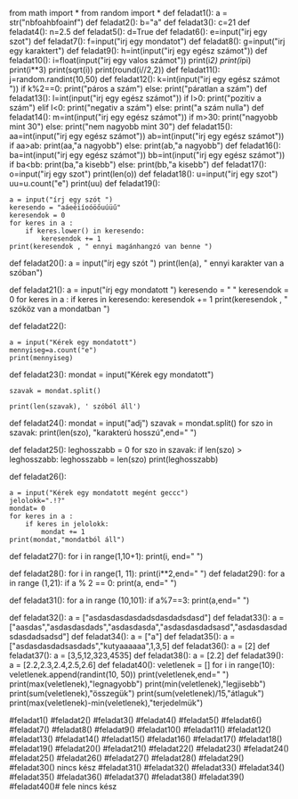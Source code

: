 from math import *
from random import *
def feladat1():
    a = str("nbfoahbfoainf")
def feladat2():
    b="a"
def feladat3():
    c=21
def feladat4():
    n=2.5
def feladat5():
    d=True
def feladat6():
    e=input("irj egy szot")
def feladat7():
    f=input("irj egy mondatot")
def feladat8():
    g=input("irj egy karaktert")
def feladat9():
    h=int(input("irj egy egész számot"))
def feladat10():
    i=float(input("irj egy valos számot"))
    print(i*2)
    print(i*pi)
    print(i**3)
    print(sqrt(i))
    print(round(i//2,2))
def feladat11():
    j=random.randint(10,50)
def feladat12():
    k=int(input("irj egy egész számot "))
    if k%2==0:
        print("páros a szám")
    else:
        print("páratlan a szám")
def feladat13():
    l=int(input("irj egy egész számot"))
    if l>0:
        print("pozitiv a szám")
    elif l<0:
        print("negativ a szám")
    else:
        print("a szám nulla")
def feladat14():
    m=int(input("irj egy egész számot"))
    if m>30:
        print("nagyobb mint 30")
    else:
        print("nem nagyobb mint 30")
def feladat15():
    aa=int(input("irj egy egész számot"))
    ab=int(input("irj egy egész számot"))
    if aa>ab:
        print(aa,"a nagyobb")
    else:
        print(ab,"a nagyobb")
def feladat16():
    ba=int(input("irj egy egész számot"))
    bb=int(input("irj egy egész számot"))
    if ba<bb:
        print(ba,"a kisebb")
    else:
        print(bb,"a kisebb")
def feladat17():
    o=input("irj egy szot")
    print(len(o))
def feladat18():
    u=input("irj egy szot")
    uu=u.count("e")
    print(uu)
def feladat19():

    a = input("írj egy szót ")
    keresendo = "aáeéiíoóöőuúüű"
    keresendok = 0
    for keres in a :
        if keres.lower() in keresendo:
            keresendok += 1
    print(keresendok , " ennyi magánhangzó van benne ")

def feladat20():
    a = input("írj egy szót ")
    print(len(a), " ennyi karakter van a szóban")

def feladat21():
    a = input("írj egy mondatott ")
    keresendo = " "
    keresendok = 0
    for keres in a :
        if keres in keresendo:
            keresendok += 1
    print(keresendok , "  szóköz van a mondatban ")


def feladat22():

    a = input("Kérek egy mondatott")
    mennyiseg=a.count("e")
    print(mennyiseg)

def feladat23():
    mondat = input("Kérek egy mondatott")

    szavak = mondat.split()

    print(len(szavak), ' szóból áll')


def feladat24():
    mondat = input("adj")
    szavak = mondat.split()
    for szo in szavak:
        print(len(szo), "karakterú hosszú",end=" ")

def feladat25():
    leghosszabb = 0
    for szo in szavak:
        if len(szo) > leghosszabb:
            leghosszabb = len(szo)
    print(leghosszabb)


def feladat26():

    a = input("Kérek egy mondatott megént geccc")
    jelolokk=".!?"
    mondat= 0
    for keres in a :
        if keres in jelolokk:
            mondat += 1
    print(mondat,"mondatból áll")
def feladat27():
    for i in range(1,10+1):
        print(i, end=" ")



def feladat28():
    for i in range(1, 11):
        print(i**2,end=" ")
def feladat29():
    for a in range (1,21):
       if a % 2 == 0:
            print(a, end=" ")



def feladat31():
    for a in range (10,101):
        if a%7==3:
            print(a,end=" ")

def feladat32():
     a = ["asdasdasdasdadsdasdadsdasd"]
def feladat33():
    a = ["aasdas","asdasdasdads","asdasdasda","asdasdasdadsasd","asdasdasdadsdasdadsadsd"]
def feladat34():
    a = ["a"]
def feladat35():
    a = ["asdasdasdadsasdads","kutyaaaaaa",1,3,5]
def feladat36():
    a = [2]
def feladat37():
    a = [3,5,12,323,4535]
def feladat38():
    a = [2.2]
def feladat39():
    a = [2.2,2.3,2.4,2.5,2.6]
def feladat40():
    veletlenek = []
    for i in range(10):
        veletlenek.append(randint(10, 50))
    print(veletlenek,end=" ")
    print(max(veletlenek),"legnagyobb")
    print(min(veletlenek),"legjisebb")
    print(sum(veletlenek),"összegük")
    print(sum(veletlenek)/15,"átlaguk")
    print(max(veletlenek)-min(veletlenek),"terjedelmük")






#feladat1()
#feladat2()
#feladat3()
#feladat4()
#feladat5()
#feladat6()
#feladat7()
#feladat8()
#feladat9()
#feladat10()
#feladat11()
#feladat12()
#feladat13()
#feladat14()
#feladat15()
#feladat16()
#feladat17()
#feladat18()
#feladat19()
#feladat20()
#feladat21()
#feladat22()
#feladat23()
#feladat24()
#feladat25()
#feladat26()
#feladat27()
#feladat28()
#feladat29()
#feladat30() nincs kész
#feladat31()
#feladat32()
#feladat33()
#feladat34()
#feladat35()
#feladat36()
#feladat37()
#feladat38()
#feladat39()
#feladat40()# fele nincs kész


